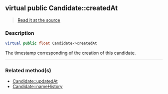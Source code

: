 ## virtual public Candidate::createdAt

> [Read it at the source](https://github.com/julien-boudry/Condorcet/blob/master/src/Candidate.php#L20)

### Description    

```php
virtual public float Candidate->createdAt 
```

The timestamp corresponding of the creation of this candidate.
    
---------------------------------------

### Related method(s)      

* [Candidate::updatedAt](/Docs/api-reference/Candidate%20Class/Candidate--updatedAt.md)    
* [Candidate::nameHistory](/Docs/api-reference/Candidate%20Class/Candidate--nameHistory.md)    
